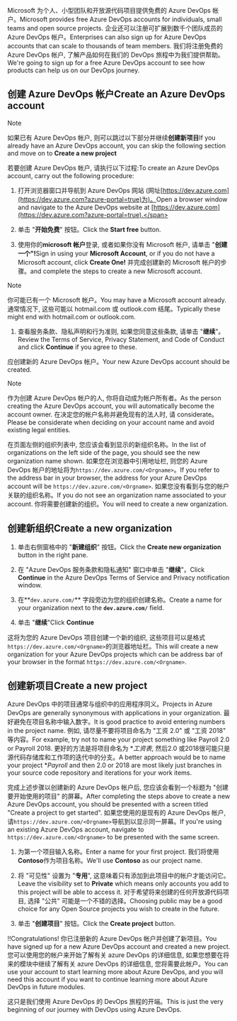<span data-ttu-id="a9ab9-101">Microsoft 为个人、小型团队和开放源代码项目提供免费的 Azure DevOps 帐户。</span><span class="sxs-lookup"><span data-stu-id="a9ab9-101">Microsoft provides free Azure DevOps accounts for individuals, small teams and open source projects.</span></span> <span data-ttu-id="a9ab9-102">企业还可以注册可扩展到数千个团队成员的 Azure DevOps 帐户。</span><span class="sxs-lookup"><span data-stu-id="a9ab9-102">Enterprises can also sign up for Azure DevOps accounts that can scale to thousands of team members.</span></span> <span data-ttu-id="a9ab9-103">我们将注册免费的 Azure DevOps 帐户, 了解产品如何在我们的 DevOps 旅程中为我们提供帮助。</span><span class="sxs-lookup"><span data-stu-id="a9ab9-103">We're going to sign up for a free Azure DevOps account to see how products can help us on our DevOps journey.</span></span>

## <a name="create-an-azure-devops-account"></a><span data-ttu-id="a9ab9-104">创建 Azure DevOps 帐户</span><span class="sxs-lookup"><span data-stu-id="a9ab9-104">Create an Azure DevOps account</span></span>

> [!NOTE]
> <span data-ttu-id="a9ab9-105">如果已有 Azure DevOps 帐户, 则可以跳过以下部分并继续**创建新项目**</span><span class="sxs-lookup"><span data-stu-id="a9ab9-105">If you already have an Azure DevOps account, you can skip the following section and move on to **Create a new project**</span></span>

<span data-ttu-id="a9ab9-106">若要创建 Azure DevOps 帐户, 请执行以下过程:</span><span class="sxs-lookup"><span data-stu-id="a9ab9-106">To create an Azure DevOps account, carry out the following procedure:</span></span>

1. <span data-ttu-id="a9ab9-107">打开浏览器窗口并导航到 Azure DevOps 网站 (网址[https://dev.azure.com](https://dev.azure.com?azure-portal=true)为)。</span><span class="sxs-lookup"><span data-stu-id="a9ab9-107">Open a browser window and navigate to the Azure DevOps website at [https://dev.azure.com](https://dev.azure.com?azure-portal=true).</span></span>

1. <span data-ttu-id="a9ab9-108">单击 "**开始免费**" 按钮。</span><span class="sxs-lookup"><span data-stu-id="a9ab9-108">Click the **Start free** button.</span></span>

1. <span data-ttu-id="a9ab9-109">使用你的**microsoft 帐户**登录, 或者如果你没有 Microsoft 帐户, 请单击 "**创建一个"!**</span><span class="sxs-lookup"><span data-stu-id="a9ab9-109">Sign in using your **Microsoft Account**, or if you do not have a Microsoft account, click **Create One!**</span></span> <span data-ttu-id="a9ab9-110">并完成创建新的 Microsoft 帐户的步骤。</span><span class="sxs-lookup"><span data-stu-id="a9ab9-110">and complete the steps to create a new Microsoft account.</span></span>

> [!NOTE]
> <span data-ttu-id="a9ab9-111">你可能已有一个 Microsoft 帐户。</span><span class="sxs-lookup"><span data-stu-id="a9ab9-111">You may have a Microsoft account already.</span></span> <span data-ttu-id="a9ab9-112">通常情况下, 这些可能以 hotmail.com 或 outlook.com 结尾。</span><span class="sxs-lookup"><span data-stu-id="a9ab9-112">Typically these might end with hotmail.com or outlook.com.</span></span>

1. <span data-ttu-id="a9ab9-113">查看服务条款、隐私声明和行为准则, 如果您同意这些条款, 请单击 "**继续**"。</span><span class="sxs-lookup"><span data-stu-id="a9ab9-113">Review the Terms of Service, Privacy Statement, and Code of Conduct and click **Continue** if you agree to these.</span></span>

<span data-ttu-id="a9ab9-114">应创建新的 Azure DevOps 帐户。</span><span class="sxs-lookup"><span data-stu-id="a9ab9-114">Your new Azure DevOps account should be created.</span></span> 

> [!NOTE]
> <span data-ttu-id="a9ab9-115">作为创建 Azure DevOps 帐户的人, 你将自动成为帐户所有者。</span><span class="sxs-lookup"><span data-stu-id="a9ab9-115">As the person creating the Azure DevOps account, you will automatically become the account owner.</span></span> <span data-ttu-id="a9ab9-116">在决定您的帐户名称并避免现有的法人时, 请 considerate。</span><span class="sxs-lookup"><span data-stu-id="a9ab9-116">Please be considerate when deciding on your account name and avoid existing legal entities.</span></span>

<span data-ttu-id="a9ab9-117">在页面左侧的组织列表中, 您应该会看到显示的新组织名称。</span><span class="sxs-lookup"><span data-stu-id="a9ab9-117">In the list of organizations on the left side of the page, you should see the new organization name shown.</span></span> <span data-ttu-id="a9ab9-118">如果您在浏览器中引用地址栏, 则您的 Azure DevOps 帐户的地址将为`https://dev.azure.com/<Orgname>`。</span><span class="sxs-lookup"><span data-stu-id="a9ab9-118">If you refer to the address bar in your browser, the address for your Azure DevOps account will be `https://dev.azure.com/<Orgname>`.</span></span> <span data-ttu-id="a9ab9-119">如果您没有看到与您的帐户关联的组织名称。</span><span class="sxs-lookup"><span data-stu-id="a9ab9-119">If you do not see an organization name associated to your account.</span></span> <span data-ttu-id="a9ab9-120">你将需要创建新的组织。</span><span class="sxs-lookup"><span data-stu-id="a9ab9-120">You will need to create a new organization.</span></span>

## <a name="create-a-new-organization"></a><span data-ttu-id="a9ab9-121">创建新组织</span><span class="sxs-lookup"><span data-stu-id="a9ab9-121">Create a new organization</span></span>

1. <span data-ttu-id="a9ab9-122">单击右侧窗格中的 "**新建组织**" 按钮。</span><span class="sxs-lookup"><span data-stu-id="a9ab9-122">Click the **Create new organization** button in the right pane.</span></span>

1. <span data-ttu-id="a9ab9-123">在 "Azure DevOps 服务条款和隐私通知" 窗口中单击 "**继续**"。</span><span class="sxs-lookup"><span data-stu-id="a9ab9-123">Click **Continue** in the Azure DevOps Terms of Service and Privacy notification window.</span></span>

1. <span data-ttu-id="a9ab9-124">在**`dev.azure.com/`** 字段旁边为您的组织创建名称。</span><span class="sxs-lookup"><span data-stu-id="a9ab9-124">Create a name for your organization next to the **`dev.azure.com/`** field.</span></span>

1. <span data-ttu-id="a9ab9-125">单击 "**继续**"</span><span class="sxs-lookup"><span data-stu-id="a9ab9-125">Click **Continue**</span></span>

<span data-ttu-id="a9ab9-126">这将为您的 Azure DevOps 项目创建一个新的组织, 这些项目可以是格式`https://dev.azure.com/<Orgname>`的浏览器地址栏。</span><span class="sxs-lookup"><span data-stu-id="a9ab9-126">This will create a new organization for your Azure DevOps projects which can be address bar of your browser in the format `https://dev.azure.com/<Orgname>`.</span></span>

## <a name="create-a-new-project"></a><span data-ttu-id="a9ab9-127">创建新项目</span><span class="sxs-lookup"><span data-stu-id="a9ab9-127">Create a new project</span></span>

<span data-ttu-id="a9ab9-128">Azure DevOps 中的项目通常与组织中的应用程序同义。</span><span class="sxs-lookup"><span data-stu-id="a9ab9-128">Projects in Azure DevOps are generally synonymous with applications in your organization.</span></span> <span data-ttu-id="a9ab9-129">最好避免在项目名称中输入数字。</span><span class="sxs-lookup"><span data-stu-id="a9ab9-129">It is good practice to avoid entering numbers in the project name.</span></span> <span data-ttu-id="a9ab9-130">例如, 请尽量不要将项目命名为 "工资 2.0" 或 "工资 2018" 等内容。</span><span class="sxs-lookup"><span data-stu-id="a9ab9-130">For example, try not to name your project something like Payroll 2.0 or Payroll 2018.</span></span> <span data-ttu-id="a9ab9-131">更好的方法是将项目命名为 \**工资表*, 然后2.0 或2018很可能只是源代码存储库和工作项的迭代中的分支。</span><span class="sxs-lookup"><span data-stu-id="a9ab9-131">A better approach would be to name your project \**Payroll* and then 2.0 or 2018 are most likely just branches in your source code repository and iterations for your work items.</span></span>

<span data-ttu-id="a9ab9-132">完成上述步骤以创建新的 Azure DevOps 帐户后, 您应该会看到一个标题为 "创建要开始使用的项目" 的屏幕。</span><span class="sxs-lookup"><span data-stu-id="a9ab9-132">After completing the steps above to create a new Azure DevOps account, you should be presented with a screen titled "Create a project to get started".</span></span> <span data-ttu-id="a9ab9-133">如果您使用的是现有的 Azure DevOps 帐户, 请`https://dev.azure.com/<Orgname>`导航到以显示同一屏幕。</span><span class="sxs-lookup"><span data-stu-id="a9ab9-133">If you're using an existing Azure DevOps account, navigate to `https://dev.azure.com/<Orgname>` to be presented with the same screen.</span></span>

1. <span data-ttu-id="a9ab9-134">为第一个项目输入名称。</span><span class="sxs-lookup"><span data-stu-id="a9ab9-134">Enter a name for your first project.</span></span> <span data-ttu-id="a9ab9-135">我们将使用**Contoso**作为项目名称。</span><span class="sxs-lookup"><span data-stu-id="a9ab9-135">We'll use **Contoso** as our project name.</span></span>

1. <span data-ttu-id="a9ab9-136">将 "可见性" 设置为 "**专用**", 这意味着只有添加到此项目中的帐户才能访问它。</span><span class="sxs-lookup"><span data-stu-id="a9ab9-136">Leave the visibility set to **Private** which means only accounts you add to this project will be able to access it.</span></span> <span data-ttu-id="a9ab9-137">对于希望将来创建的任何开放源代码项目, 选择 "公共" 可能是一个不错的选择。</span><span class="sxs-lookup"><span data-stu-id="a9ab9-137">Choosing public may be a good choice for any Open Source projects you wish to create in the future.</span></span>

1. <span data-ttu-id="a9ab9-138">单击 "**创建项目**" 按钮。</span><span class="sxs-lookup"><span data-stu-id="a9ab9-138">Click the **Create project** button.</span></span>

<span data-ttu-id="a9ab9-139">!!</span><span class="sxs-lookup"><span data-stu-id="a9ab9-139">Congratulations!</span></span> <span data-ttu-id="a9ab9-140">你已注册新的 Azure DevOps 帐户并创建了新项目。</span><span class="sxs-lookup"><span data-stu-id="a9ab9-140">You have signed up for a new Azure DevOps account and created a new project.</span></span> <span data-ttu-id="a9ab9-141">您可以使用您的帐户来开始了解有关 azure DevOps 的详细信息, 如果您想要在将来的模块中继续了解有关 azure DevOps 的详细信息, 您将需要此帐户。</span><span class="sxs-lookup"><span data-stu-id="a9ab9-141">You can use your account to start learning more about Azure DevOps, and you will need this account if you want to continue learning more about Azure DevOps in future modules.</span></span>

<span data-ttu-id="a9ab9-142">这只是我们使用 Azure DevOps 的 DevOps 旅程的开端。</span><span class="sxs-lookup"><span data-stu-id="a9ab9-142">This is just the very beginning of our journey with DevOps using Azure DevOps.</span></span>